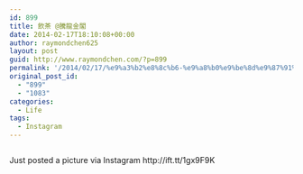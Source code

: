 ```yaml
---
id: 899
title: 飲茶 @騰龍金閣
date: 2014-02-17T18:10:08+00:00
author: raymondchen625
layout: post
guid: http://www.raymondchen.com/?p=899
permalink: '/2014/02/17/%e9%a3%b2%e8%8c%b6-%e9%a8%b0%e9%be%8d%e9%87%91%e9%96%a3/'
original_post_id:
  - "899"
  - "1083"
categories:
  - Life
tags:
  - Instagram
---
```

<div>
  <img style="max-width:600px;" alt="" src="http://distilleryimage2.s3.amazonaws.com/d371aa36982011e3b5140e9867dae172_8.jpg" /></p> 
  
  <div>
    Just posted a picture via Instagram http://ift.tt/1gx9F9K
  </div>
</div>